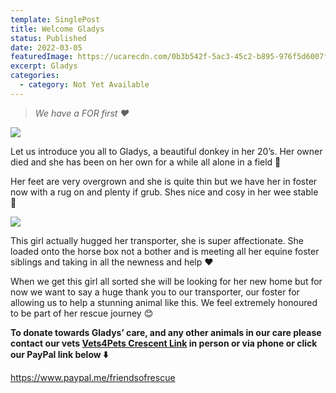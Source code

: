 ```yaml
---
template: SinglePost
title: Welcome Gladys
status: Published
date: 2022-03-05
featuredImage: https://ucarecdn.com/0b3b542f-5ac3-45c2-b895-976f5d6007fa/-/crop/338x275/0,0/-/preview/
excerpt: Gladys
categories:
  - category: Not Yet Available
---
```

> *We have a FOR first ❤️*




![](https://ucarecdn.com/9db168bb-e688-4d93-981e-42834bc7eaae/)

Let us introduce you all to Gladys, a beautiful donkey in her 20’s. Her owner died and she has been on her own for a while all alone in a field 🥺


Her feet are very overgrown and she is quite thin but we have her in foster now with a rug on and plenty if grub. Shes nice and cosy in her wee stable 🥰

![](https://ucarecdn.com/1a6c27e5-e4e6-4b8c-ac10-596188efb3b4/)


This girl actually hugged her transporter, she is super affectionate. She loaded onto the horse box not a bother and is meeting all her equine foster siblings and taking in all the newness and help ❤️


When we get this girl all sorted she will be looking for her new home but for now we want to say a huge thank you to our transporter, our foster for allowing us to help a stunning animal like this. We feel extremely honoured to be part of her rescue journey 😊


**To donate towards Gladys’ care, and any other animals in our care please contact our vets [Vets4Pets Crescent Link](https://www.facebook.com/Vets4PetsCrescentLink/) in person or via phone or click our PayPal link below ⬇️**


<https://www.paypal.me/friendsofrescue>